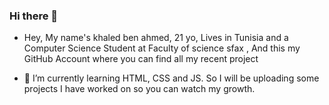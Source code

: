 ### Hi there 👋



- Hey, My name's khaled ben ahmed, 21 yo, Lives in Tunisia and a Computer Science Student at Faculty of science sfax , And this my GitHub Account where you can find all my recent project

- 🌱 I’m currently learning HTML, CSS and JS. So I will be uploading some projects I have worked on so you can watch my growth.
